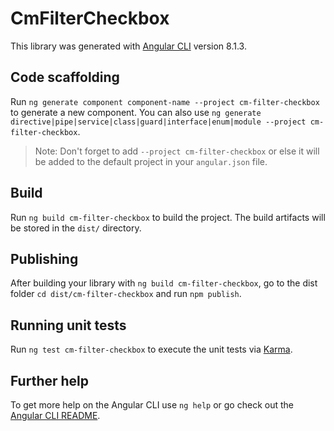 # CmFilterCheckbox

This library was generated with [Angular CLI](https://github.com/angular/angular-cli) version 8.1.3.

## Code scaffolding

Run `ng generate component component-name --project cm-filter-checkbox` to generate a new component. You can also use `ng generate directive|pipe|service|class|guard|interface|enum|module --project cm-filter-checkbox`.
> Note: Don't forget to add `--project cm-filter-checkbox` or else it will be added to the default project in your `angular.json` file. 

## Build

Run `ng build cm-filter-checkbox` to build the project. The build artifacts will be stored in the `dist/` directory.

## Publishing

After building your library with `ng build cm-filter-checkbox`, go to the dist folder `cd dist/cm-filter-checkbox` and run `npm publish`.

## Running unit tests

Run `ng test cm-filter-checkbox` to execute the unit tests via [Karma](https://karma-runner.github.io).

## Further help

To get more help on the Angular CLI use `ng help` or go check out the [Angular CLI README](https://github.com/angular/angular-cli/blob/master/README.md).
